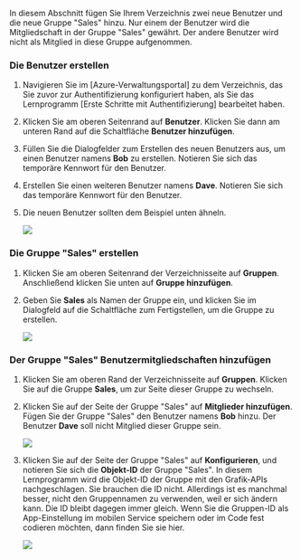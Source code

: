 In diesem Abschnitt fügen Sie Ihrem Verzeichnis zwei neue Benutzer und die neue Gruppe "Sales" hinzu. Nur einem der Benutzer wird die Mitgliedschaft in der Gruppe "Sales" gewährt. Der andere Benutzer wird nicht als Mitglied in diese Gruppe aufgenommen.

### Die Benutzer erstellen

1.  Navigieren Sie im [Azure-Verwaltungsportal] zu dem Verzeichnis, das Sie zuvor zur Authentifizierung konfiguriert haben, als Sie das Lernprogramm [Erste Schritte mit Authentifizierung] bearbeitet haben.
2.  Klicken Sie am oberen Seitenrand auf **Benutzer**. Klicken Sie dann am unteren Rand auf die Schaltfläche **Benutzer hinzufügen**.
3.  Füllen Sie die Dialogfelder zum Erstellen des neuen Benutzers aus, um einen Benutzer namens **Bob** zu erstellen. Notieren Sie sich das temporäre Kennwort für den Benutzer.
4.  Erstellen Sie einen weiteren Benutzer namens **Dave**. Notieren Sie sich das temporäre Kennwort für den Benutzer.
5.  Die neuen Benutzer sollten dem Beispiel unten ähneln.

    ![][0]

### Die Gruppe "Sales" erstellen

1.  Klicken Sie am oberen Seitenrand der Verzeichnisseite auf **Gruppen**. Anschließend klicken Sie unten auf **Gruppe hinzufügen**.
2.  Geben Sie **Sales** als Namen der Gruppe ein, und klicken Sie im Dialogfeld auf die Schaltfläche zum Fertigstellen, um die Gruppe zu erstellen.

    ![][1]

### Der Gruppe "Sales" Benutzermitgliedschaften hinzufügen

1.  Klicken Sie am oberen Rand der Verzeichnisseite auf **Gruppen**. Klicken Sie auf die Gruppe **Sales**, um zur Seite dieser Gruppe zu wechseln.
2.  Klicken Sie auf der Seite der Gruppe "Sales" auf **Mitglieder hinzufügen**. Fügen Sie der Gruppe "Sales" den Benutzer namens **Bob** hinzu. Der Benutzer **Dave** soll nicht Mitglied dieser Gruppe sein.

    ![][2]

3.  Klicken Sie auf der Seite der Gruppe "Sales" auf **Konfigurieren**, und notieren Sie sich die **Objekt-ID** der Gruppe "Sales". In diesem Lernprogramm wird die Objekt-ID der Gruppe mit den Grafik-APIs nachgeschlagen. Sie brauchen die ID nicht. Allerdings ist es manchmal besser, nicht den Gruppennamen zu verwenden, weil er sich ändern kann. Die ID bleibt dagegen immer gleich. Wenn Sie die Gruppen-ID als App-Einstellung im mobilen Service speichern oder im Code fest codieren möchten, dann finden Sie sie hier.

    ![][3]

  [0]: ./media/mobile-services-aad-rbac-create-sales-group/users.png
  [1]: ./media/mobile-services-aad-rbac-create-sales-group/sales-group.png
  [2]: ./media/mobile-services-aad-rbac-create-sales-group/group-membership.png
  [3]: ./media/mobile-services-aad-rbac-create-sales-group/sales-group-id.png
